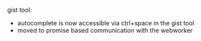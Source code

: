 gist tool:
- autocomplete is now accessible via ctrl+space in the gist tool
- moved to promise based communication with the webworker
